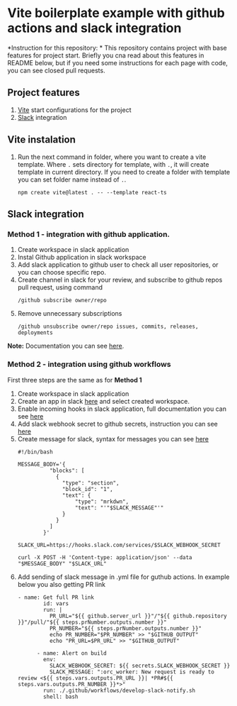 # Vite boilerplate example with github actions and slack integration

*Instruction for this repository: * This repository contains project with base features for project start. Briefly you cna read about this features in README below, but if you need some instructions for each page with code, you can see closed pull requests.

## Project features
1. [Vite](https://vitejs.dev/guide/) start configurations for the project
2. [Slack](https://slack.github.com/) integration

## Vite instalation
1. Run the next command in folder, where you want to create a vite template. Where `.` sets directory for template, with `.`, it will create template in current directory. If you need to create a folder with template you can set folder name instead of `.`.
    ```
    npm create vite@latest . -- --template react-ts
    ```

## Slack integration

### Method 1 - integration with github application.
1. Create workspace in slack application
2. Instal Github application in slack workspace
3. Add slack application to github user to check all user repositories, or you can choose specific repo.
4. Create channel in slack for your review, and subscribe to github repos pull request, using command
    ```
    /github subscribe owner/repo
    ```
5. Remove unnecessary subscriptions
    ```
    /github unsubscribe owner/repo issues, commits, releases, deployments
    ```

**Note:** Documentation you can see [here](https://github.com/integrations/slack).

### Method 2 - integration using github workflows
First three steps are the same as for **Method 1**
1. Create workspace in slack application
2. Create an app in slack [here](https://api.slack.com/apps) and select created workspace.
3. Enable incoming hooks in slack application, full documentation you can see [here](https://api.slack.com/messaging/webhooks#advanced_message_formatting)
4. Add slack webhook secret to github secrets, instruction you can see [here](https://docs.github.com/en/actions/security-guides/using-secrets-in-github-actions)
5. Create message for slack, syntax for messages you can see [here](https://api.slack.com/reference/surfaces/formatting)
    ```
    #!/bin/bash
    
    MESSAGE_BODY='{
              "blocks": [
                {
                  "type": "section",
                  "block_id": "1",
                  "text": {
                      "type": "mrkdwn",
                      "text": "'"$SLACK_MESSAGE"'"
                  }
                }
              ]
            }'
    
    SLACK_URL=https://hooks.slack.com/services/$SLACK_WEBHOOK_SECRET
    
    curl -X POST -H 'Content-type: application/json' --data "$MESSAGE_BODY" "$SLACK_URL"
    ```
6. Add sending of slack message in .yml file for guthub actions. In example below you also getting PR link
    ```
    - name: Get full PR link
            id: vars
            run: |
              PR_URL="${{ github.server_url }}"/"${{ github.repository }}"/pull/"${{ steps.prNumber.outputs.number }}"
              PR_NUMBER="${{ steps.prNumber.outputs.number }}"
              echo PR_NUMBER="$PR_NUMBER" >> "$GITHUB_OUTPUT"
              echo "PR_URL=$PR_URL" >> "$GITHUB_OUTPUT"
    
          - name: Alert on build
            env:
              SLACK_WEBHOOK_SECRET: ${{ secrets.SLACK_WEBHOOK_SECRET }}
              SLACK_MESSAGE: ":orc_worker: New request is ready to review <${{ steps.vars.outputs.PR_URL }}| *PR#${{ steps.vars.outputs.PR_NUMBER }}*>"
            run: ./.github/workflows/develop-slack-notify.sh
            shell: bash
    ```